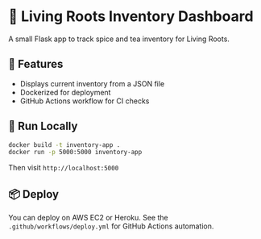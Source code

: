 # 🌿 Living Roots Inventory Dashboard

A small Flask app to track spice and tea inventory for Living Roots.

## 🚀 Features
- Displays current inventory from a JSON file
- Dockerized for deployment
- GitHub Actions workflow for CI checks

## 🧪 Run Locally
```bash
docker build -t inventory-app .
docker run -p 5000:5000 inventory-app
```

Then visit `http://localhost:5000`

## 📦 Deploy

You can deploy on AWS EC2 or Heroku. See the `.github/workflows/deploy.yml` for GitHub Actions automation.